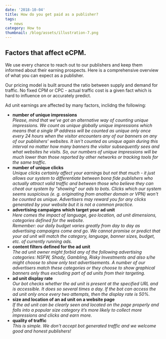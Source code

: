 ```yaml
---
date: '2018-10-04'
title: How do you get paid as a publisher?
tags:
  - news
category: How to
thumbnail: /blog/assets/illustration-7.png
---
```

## Factors that affect eCPM.

We use every chance to reach out to our publishers and keep them informed about their earning prospects. Here is a comprehensive overview of what you can expect as a publisher.

Our pricing model is built around the ratio between supply and demand for traffic. No fixed CPM or CPC - actual traffic cost is a given fact which is hard to influence on or accurately predict.

Ad unit earnings are affected by many factors, inclidng the following:

* **number of unique impressions**\
  _Please, mind that we've got an alternative way of counting unique impressions. We count as unique globally unique impressions which means that a single IP address will be counted as unique only once every 24 hours when the visitor encounters any of our banners on any of our publishers’ websites. It isn't counted as unique again during this interval no matter how many banners the visitor subsequently sees and what websites he visits. So, our numbers of unique impressions will be much lower than those reported by other networks or tracking tools for the same traffic._
* **number of unique clicks**\
  _Unique clicks certainly affect your earnings but not that much - it just allows our system to differentiate between bona fide publishers who actually attract valid traffic and between those who believe they can cheat our system by "showing" our ads to bots. Clicks which our system seems suspicious (e. g. originating from another domain or VPN) won't be counted as unique.  Advertisers may reward you for any clicks generated by your website but it is not a common practice._
* **advertising campaigns which target your ad unit**\
  _Here comes the impact of language, geo location, ad unit dimensions, categories defined for the website._\
  _Remember: our daily budget varies greatly from day to day as advertising campaigns come and go. We cannot promise or predict that your ad unit will match the category, language, banner sizes, budget, etc. of currently running ads._
* **content filters defined for the ad unit** \
  _The ad unit owner might forbid any of the following advertising categories: NSFW, Shady, Gambling, Risky Investments and also s/he might choose to show only text advertisements.  A number of our advertisers match these categories or they choose to show graphical banners only thus excluding part of ad units from their targeting._
* **ad unit display rate** \
  _Our bot checks whether the ad unit is present at the specified URL and is accessible. It does so several times a day. If the bot can access the ad unit only once every two attempts, then the display rate is 50%._
* **size and location of an ad unit on a website page** \
  _If the ad unit can be clearly seen and located on the page properly and falls into a popular size category it’s more likely to collect more impressions and clicks and earn more._
* **quality of traffic** \
  _This is simple. We don't accept bot generated traffic and we welcome good and honest publishers!_

